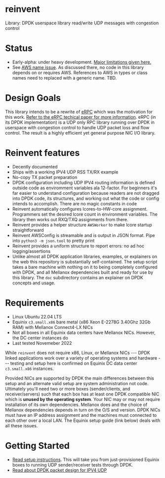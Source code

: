# reinvent
Library: DPDK userspace library read/write UDP messages with congestion control

# Status
* Early-alpha: under heavy development. [Major limitations given here.](https://github.com/rodgarrison/reinvent/issues)
* See [AWS name issue](https://github.com/rodgarrison/reinvent/issues/23). As discussed there, no code in this library
depends on or requires AWS. References to AWS in types or class names need to replaced with a generic name. TBD.

# Design Goals
This library intends to be a rewrite of [eRPC](https://github.com/erpc-io/eRPC) which was the motivation for this work.
[Refer to the eRPC techical paper for more information](https://www.usenix.org/system/files/nsdi19-kalia.pdf). eRPC 
(in its DPDK implementation) is a UDP only RPC library running over DPDK in userspace with congestion control to handle
UDP packet loss and flow control. The result is a highly efficient yet general purpose NIC I/O library.

# Reinvent features
* Decently documented
* Ships with a working IPV4 UDP RSS TX/RX example
* No-copy TX packet preparation
* DPDK configuration including UDP IPV4 routing information is defined outside code as enviromment variables ala
12-factor. For beginners it's far easier to understand configuration because readers are not dragged into DPDK code,
its structures, and working out what the code or config intends to accomplish. There are no magic constants in code
* Reinvent automatically configures lcores-to-HW-core assignment. Programmers set the desired lcore count in
environment variables. The library then works out RXQ/TXQ assignments from there.
* Reinvent provides a helper structure `AWSWorker` to make lcore startup straightforward
* Reinvent AWSConfig is streamable and is output in JSON format. Pipe into `python3 -m json.tool` to pretty print
* Reinvent provides a uniform structure to report errors: no ad hoc logging/assertions
* Unlike almost all DPDK application libraries, examples, or explainers on the web this repository is substantially
self-contained. The setup script takes a bare machine with nothing on it to being completely configured with DPDK,
and all Mellanox dependencies built and ready for use by this library. The `doc` subdirectory contains an explainer
on DPDK concepts and usage.

# Requirements
* Linux Ubuntu 22.04 LTS
* Equinix `c3.small.x86` bare metal (x86 Xeon E-2278G 3.40Ghz 32Gb RAM) with Mellanox Connect4-LX NICs
* Not all boxes in all Equinix data centers have Mellanox NICs. However, the DC center instances do
* Last tested Novemeber 2022

While `reinvent` does not require x86, Linux, or Mellanox NICs --- DPDK linked applications work over a variety
of operating systems and hardware --- testing and setup here is confirmed on Equinix DC data center `c3.small.x86`
instances.

Provided NICs are supported by DPDK the main differences between this setup and an alternate valid setup are
system administration not code. Ultimately you'll need two or more boxes (sender/clients, and receiver/servers)
such that each box has at least one DPDK compatible NIC which is **unused by the operating system**. Your NIC may or
may not require installation of its own dependencies. Mellanox does and the choice of Mellanox dependencies depends
in turn on the O/S and version. DPDK NICs must have an IP address assignment and the machines must connected to each 
other over a local LAN. The Equinix setup guide (link below) deals with all these issues.

# Getting Started
* [Read setup instructions](https://github.com/rodgarrison/reinvent/blob/main/doc/equinix_mellanox_setup.md). This will
take you from just-provisioned Equinix boxes to running UDP sender/receiver tests through DPDK.
* [Read about DPDK packet design for IPV4 UDP](https://github.com/rodgarrison/reinvent/blob/main/doc/packet_design.md)
